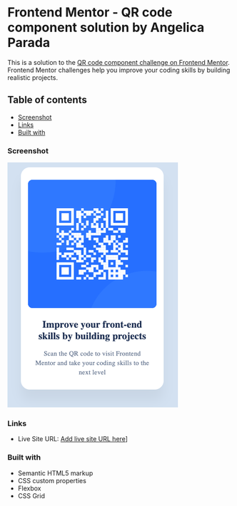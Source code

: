# Frontend Mentor - QR code component solution by Angelica Parada

This is a solution to the [QR code component challenge on Frontend Mentor](https://www.frontendmentor.io/challenges/qr-code-component-iux_sIO_H). Frontend Mentor challenges help you improve your coding skills by building realistic projects. 

## Table of contents

  - [Screenshot](#screenshot)
  - [Links](#links)
  - [Built with](#built-with)


### Screenshot

![](./images/Screenshot%20QR%20Component.png)


### Links

- Live Site URL: [Add live site URL here](https://angie-create.github.io/qr-code-component/)]


### Built with

- Semantic HTML5 markup
- CSS custom properties
- Flexbox
- CSS Grid


